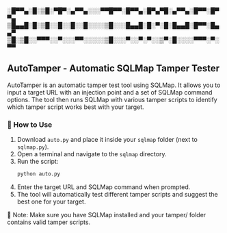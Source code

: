 
░█▀▀▄░█░▒█░▀█▀░▄▀▀▄░░░▀▀█▀▀░█▀▀▄░█▀▄▀█░▄▀▀▄░█▀▀░█▀▀▄
▒█▄▄█░█░▒█░░█░░█░░█░░░░▒█░░░█▄▄█░█░▀░█░█▄▄█░█▀▀░█▄▄▀
▒█░▒█░░▀▀▀░░▀░░░▀▀░░░░░▒█░░░▀░░▀░▀░░▒▀░█░░░░▀▀▀░▀░▀▀

## AutoTamper - Automatic SQLMap Tamper Tester

AutoTamper is an automatic tamper test tool using SQLMap. It allows you to input a target URL with an injection point and a set of SQLMap command options. The tool then runs SQLMap with various tamper scripts to identify which tamper script works best with your target.

### 🚀 How to Use

1. Download `auto.py` and place it inside your `sqlmap` folder (next to `sqlmap.py`).
2. Open a terminal and navigate to the `sqlmap` directory.
3. Run the script:
   ```bash
   python auto.py
   ```
4. Enter the target URL and SQLMap command when prompted.
5. The tool will automatically test different tamper scripts and suggest the best one for your target.

📌 Note: Make sure you have SQLMap installed and your tamper/ folder contains valid tamper scripts.

